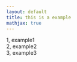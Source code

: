 ```yaml
---
layout: default
title: this is a example
mathjax: true
---
```


1, example1 <br>
2, example2 <br>
3, example3 <br>